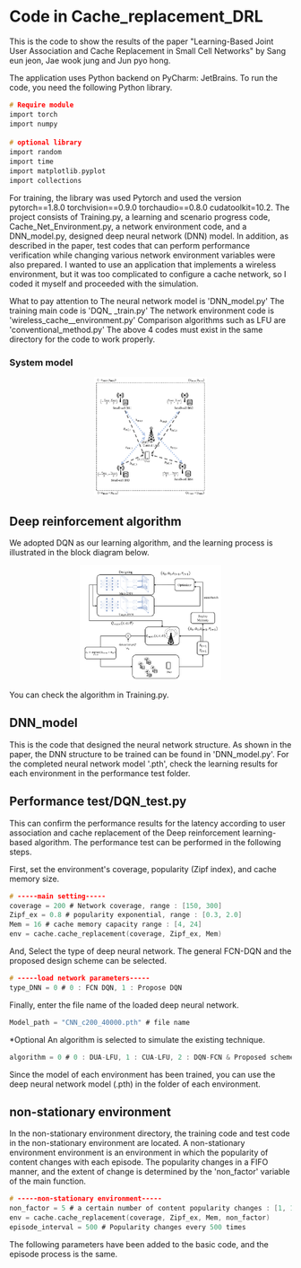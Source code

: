 # Code in Cache_replacement_DRL
This is the code to show the results of the paper "Learning-Based Joint User Association and Cache Replacement in Small Cell Networks" by Sang eun jeon, Jae wook jung and Jun pyo hong.

The application uses Python backend on PyCharm: JetBrains. To run the code, you need the following Python library.
```c
# Require module
import torch
import numpy

# optional library
import random
import time
import matplotlib.pyplot
import collections
```

For training, the library was used Pytorch and used the version pytorch==1.8.0 torchvision==0.9.0 torchaudio==0.8.0 cudatoolkit=10.2. The project consists of Training.py, a learning and scenario progress code, Cache_Net_Environment.py, a network environment code, and a DNN_model.py, designed deep neural network (DNN) model. In addition, as described in the paper, test codes that can perform performance verification while changing various network environment variables were also prepared. I wanted to use an application that implements a wireless environment, but it was too complicated to configure a cache network, so I coded it myself and proceeded with the simulation.

What to pay attention to
The neural network model is 'DNN_model.py'
The training main code is 'DQN_ _train.py'
The network environment code is 'wireless_cache__environment.py'
Comparison algorithms such as LFU are 'conventional_method.py'
The above 4 codes must exist in the same directory for the code to work properly.

### System model
<p align="center"><img src="./figure/System_model.png" width="40%" height="40%"/></p>

## Deep reinforcement algorithm

We adopted DQN as our learning algorithm, and the learning process is illustrated in the block diagram below.
<p align="center"><img src="./figure/Block_diagram.png" width="50%" height="50%"/></p>
You can check the algorithm in Training.py.

## DNN_model
This is the code that designed the neural network structure. As shown in the paper, the DNN structure to be trained can be found in 'DNN_model.py'. For the completed neural network model '.pth', check the learning results for each environment in the performance test folder.

## Performance test/DQN_test.py
This can confirm the performance results for the latency according to user association and cache replacement of the Deep reinforcement learning-based algorithm. The performance test can be performed in the following steps. 

First, set the environment's coverage, popularity (Zipf index), and cache memory size.
```c
# -----main setting-----
coverage = 200 # Network coverage, range : [150, 300]
Zipf_ex = 0.8 # popularity exponential, range : [0.3, 2.0]
Mem = 16 # cache memory capacity range : [4, 24]
env = cache.cache_replacement(coverage, Zipf_ex, Mem)
```
And, Select the type of deep neural network. The general FCN-DQN and the proposed design scheme can be selected.
```c
# -----load network parameters-----
type_DNN = 0 # 0 : FCN DQN, 1 : Propose DQN
```
Finally, enter the file name of the loaded deep neural network.
```c
Model_path = "CNN_c200_40000.pth" # file name
```
*Optional
An algorithm is selected to simulate the existing technique.
```c
algorithm = 0 # 0 : DUA-LFU, 1 : CUA-LFU, 2 : DQN-FCN & Proposed scheme
```
Since the model of each environment has been trained, you can use the deep neural network model (.pth) in the folder of each environment.

## non-stationary environment
In the non-stationary environment directory, the training code and test code in the non-stationary environment are located.
A non-stationary environment environment is an environment in which the popularity of content changes with each episode. The popularity changes in a FIFO manner, and the extent of change is determined by the 'non_factor' variable of the main function.

```c
# -----non-stationary environment-----
non_factor = 5 # a certain number of content popularity changes : [1, 19]
env = cache.cache_replacement(coverage, Zipf_ex, Mem, non_factor)
episode_interval = 500 # Popularity changes every 500 times
```
The following parameters have been added to the basic code, and the episode process is the same.
